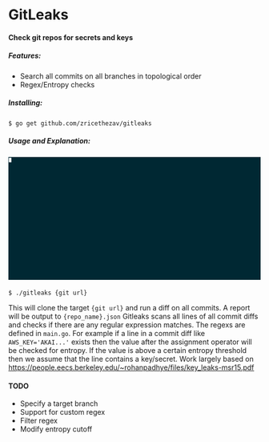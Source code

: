 # GitLeaks
#### Check git repos for secrets and keys

##### Features:
 * Search all commits on all branches in topological order
 * Regex/Entropy checks

##### Installing:
```
$ go get github.com/zricethezav/gitleaks
```

##### Usage and Explanation: 
![Alt Text](https://github.com/zricethezav/gifs/blob/master/gitleaks.gif)
```
$ ./gitleaks {git url}
```
This will clone the target `{git url}` and run a diff on all commits. A report will be output to `{repo_name}.json` 
Gitleaks scans all lines of all commit diffs and checks if there are any regular expression matches. The regexs are defined in `main.go`. For example if a line in a commit diff like `AWS_KEY='AKAI...'` exists then the value after the assignment operator will be checked for entropy. If the value is above a certain entropy threshold then we assume that the line contains a key/secret. Work largely based on  https://people.eecs.berkeley.edu/~rohanpadhye/files/key_leaks-msr15.pdf


#### TODO
- Specify a target branch
- Support for custom regex
- Filter regex
- Modify entropy cutoff
